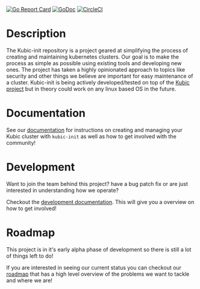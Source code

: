 
[![Go Report Card](https://goreportcard.com/badge/github.com/kubic-project/kubic-init)](https://goreportcard.com/report/github.com/kubic-project/kubic-init)  [![GoDoc](https://godoc.org/github.com/kubic-project/kubic-init?status.svg)](https://godoc.org/github.com/kubic-project/kubic-init) [![CircleCI](https://circleci.com/gh/kubic-project/kubic-init/tree/master.svg?style=svg)](https://circleci.com/gh/kubic-project/kubic-init/tree/master)

# Description

The Kubic-init repository is a project geared at simplifying the process of creating and maintaining kubernetes clusters. Our goal is to make the process as simple as possible using existing tools and developing new ones. The project has taken a highly opinionated approach to topics like security and other things we believe are important for easy maintenance of a cluster. Kubic-init is being actively developed/tested on top of the [Kubic project](https://en.opensuse.org/Portal:Kubic) but in theory could work on any linux based OS in the future.

# Documentation

See our [documentation](docs/README.md) for instructions on creating and managing
your Kubic cluster with `kubic-init` as well as how to get involved with the community!

# Development

Want to join the team behind this project? have a bug patch fix or are just interested in understanding how we operate?

Checkout the [development documentation](docs/devel.md). This will give you a overview on how to get involved!

# Roadmap

This project is in it's early alpha phase of development so there is still a lot of things left to do! 

If you are interested in seeing our current status you can checkout our [roadmap](docs/roadmap.md) that has a high level overview of the problems we want to tackle and where we are!
